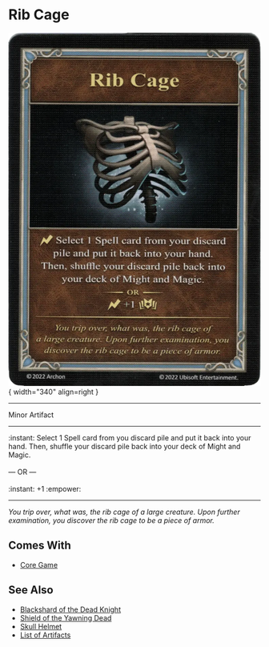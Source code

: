# Rib Cage

![Rib Cage](../assets/artifacts_minor-rib_cage.webp){ width="340" align=right }
___
Minor Artifact
___
:instant: Select 1 Spell card from you discard pile and put it back into your hand. Then, shuffle your discard pile back into your deck of Might and Magic.<br><br>— OR —<br><br>:instant: +1 :empower:
___
*You trip over, what was, the rib cage of a large creature. Upon further examination, you discover the rib cage to be a piece of armor.*


## Comes With

- [Core Game](../content.md)


## See Also

- [Blackshard of the Dead Knight](blackshard_of_the_dead_knight.md)
- [Shield of the Yawning Dead](shield_of_the_yawning_dead.md)
- [Skull Helmet](skull_helmet.md)
- [List of Artifacts](../artifacts.md)
